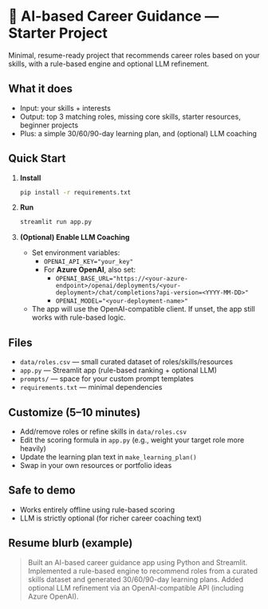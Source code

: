 
# 🧭 AI-based Career Guidance — Starter Project

Minimal, resume-ready project that recommends career roles based on your skills, with a rule-based engine and optional LLM refinement.

## What it does
- Input: your skills + interests
- Output: top 3 matching roles, missing core skills, starter resources, beginner projects
- Plus: a simple 30/60/90-day learning plan, and (optional) LLM coaching

## Quick Start
1. **Install**
   ```bash
   pip install -r requirements.txt
   ```

2. **Run**
   ```bash
   streamlit run app.py
   ```

3. **(Optional) Enable LLM Coaching**
   - Set environment variables:
     - `OPENAI_API_KEY="your_key"`
     - For **Azure OpenAI**, also set:
       - `OPENAI_BASE_URL="https://<your-azure-endpoint>/openai/deployments/<your-deployment>/chat/completions?api-version=<YYYY-MM-DD>"`
       - `OPENAI_MODEL="<your-deployment-name>"`
   - The app will use the OpenAI-compatible client. If unset, the app still works with rule-based logic.

## Files
- `data/roles.csv` — small curated dataset of roles/skills/resources
- `app.py` — Streamlit app (rule-based ranking + optional LLM)
- `prompts/` — space for your custom prompt templates
- `requirements.txt` — minimal dependencies

## Customize (5–10 minutes)
- Add/remove roles or refine skills in `data/roles.csv`
- Edit the scoring formula in `app.py` (e.g., weight your target role more heavily)
- Update the learning plan text in `make_learning_plan()`
- Swap in your own resources or portfolio ideas

## Safe to demo
- Works entirely offline using rule-based scoring
- LLM is strictly optional (for richer career coaching text)

## Resume blurb (example)
> Built an AI-based career guidance app using Python and Streamlit. Implemented a rule-based engine to recommend roles from a curated skills dataset and generated 30/60/90-day learning plans. Added optional LLM refinement via an OpenAI-compatible API (including Azure OpenAI).


